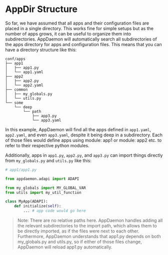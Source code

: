 # AppDir Structure

So far, we have assumed that all apps and their configuration files are placed in a single directory. This works fine for simple setups but as the number of apps grows, it can be useful to organize them into subdirectories. AppDaemon will automatically search all subdirectories of the apps directory for apps and configuration files. This means that you can have a directory structure like this:

```
conf/apps
├── app1
│   ├── app1.py
│   └── app1.yaml
├── app2
│   ├── app2.py
│   └── app2.yaml
├── common
│   ├── my_globals.py
│   └── utils.py
└── some
    └── deep
        └── path
            ├── app3.py
            └── app3.yaml
```

In this example, AppDaemon will find all the apps defined in `app1.yaml`, `app2.yaml`, and even `app3.yaml`, despite it being deep in a subdirectory. Each of those files would define apps using module: app1 or module: app2 etc. to refer to their respective python modules.

Additionally, apps in `app1.py`, `app2.py`, and `app3.py` can import things directly from `my_globals.py` and `utils.py` like this:

```py
# app1/app1.py

from appdaemon.adapi import ADAPI

from my_globals import MY_GLOBAL_VAR
from utils import my_util_function

class MyApp(ADAPI):
    def initialize(self):
        ... # app code would go here
```

> Note: There are no relative paths here. AppDaemon handles adding all the relevant subdirectories to the import path, which allows them to be directly imported, as if the files were next to each other. Furthermore, AppDaemon understands that app1.py depends on both my_globals.py and utils.py, so if either of those files change, AppDaemon will reload app1.py automatically.

